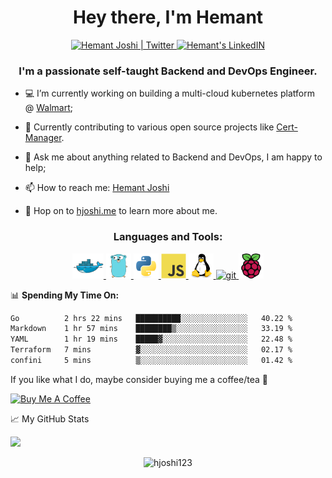 <h1 align="center">Hey there, I'm Hemant</h1>

<div align="center">
  <a href="https://twitter.com/hemantj123">
    <img alt="Hemant Joshi | Twitter" width="40" height="40" src="https://img.freepik.com/free-vector/new-2023-twitter-logo-x-icon-design_1017-45418.jpg" />
  </a>
  <a href="https://www.linkedin.com/in/hemantj0/">
    <img alt="Hemant's LinkedIN" width="40" height="40" src="https://raw.githubusercontent.com/rahul-jha98/rahul-jha98/561d474902b59c7429ec22bb73e225696c27b202/assets/linkedin.svg" />
  </a>
</div>

<h3 align="center">I'm a passionate self-taught Backend and DevOps Engineer.</h3>

- 💻 I’m currently working on building a multi-cloud kubernetes platform @ [Walmart](https://www.walmart.com);

- 🌱 Currently contributing to various open source projects like [Cert-Manager](https://github.com/cert-manager/cert-manager).  

- 💬 Ask me about anything related to Backend and DevOps, I am happy to help;

- 📫 How to reach me: [Hemant Joshi](https://www.linkedin.com/in/hemantj0)

- 📝 Hop on to [hjoshi.me](https://hjoshi.me) to learn more about me.

<h3 align="center">Languages and Tools:</h3>

<p align="center"> 
  <a href="https://www.w3.org/html/" target="_blank"> 
    <img src="https://raw.githubusercontent.com/devicons/devicon/2ae2a900d2f041da66e950e4d48052658d850630/icons/docker/docker-original.svg" alt="docker" width="50" height="40"/> 
  </a>
  <a href="https://go.dev/" target="_blank"> 
    <img src="https://raw.githubusercontent.com/devicons/devicon/2ae2a900d2f041da66e950e4d48052658d850630/icons/go/go-original.svg" alt="go" width="40" height="40"/> 
  </a> 
  <a href="https://www.python.org" target="_blank"> 
    <img src="https://raw.githubusercontent.com/devicons/devicon/master/icons/python/python-original.svg" alt="python" width="40" height="40"/> 
  </a>  
  <a href="https://developer.mozilla.org/en-US/docs/Web/JavaScript" target="_blank"> 
    <img src="https://raw.githubusercontent.com/devicons/devicon/master/icons/javascript/javascript-original.svg" alt="javascript" width="40" height="40"/> 
  </a> 
  <a href="https://www.linux.org/" target="_blank"> 
    <img src="https://raw.githubusercontent.com/devicons/devicon/master/icons/linux/linux-original.svg" alt="linux" width="40" height="40"/> 
  </a> 
  <a href="https://git-scm.com/" target="_blank"> 
    <img src="https://www.vectorlogo.zone/logos/git-scm/git-scm-icon.svg" alt="git" width="40" height="40"/> 
  </a>
  <a href="" target="_blank">
    <img src="https://raw.githubusercontent.com/devicons/devicon/2ae2a900d2f041da66e950e4d48052658d850630/icons/raspberrypi/raspberrypi-original.svg" alt="RPi" width="40" height="40" />
  </a>
</p>

📊 **Spending My Time On:**
<!--START_SECTION:waka-->

```txt
Go          2 hrs 22 mins   ██████████░░░░░░░░░░░░░░░   40.22 %
Markdown    1 hr 57 mins    ████████▒░░░░░░░░░░░░░░░░   33.19 %
YAML        1 hr 19 mins    █████▓░░░░░░░░░░░░░░░░░░░   22.48 %
Terraform   7 mins          ▓░░░░░░░░░░░░░░░░░░░░░░░░   02.17 %
confini     5 mins          ▒░░░░░░░░░░░░░░░░░░░░░░░░   01.42 %
```

<!--END_SECTION:waka-->

If you like what I do, maybe consider buying me a coffee/tea 🥺

<a href="https://www.buymeacoffee.com/hjoshi123" target="_blank"><img src="https://cdn.buymeacoffee.com/buttons/v2/default-red.png" alt="Buy Me A Coffee" width="150" ></a>

📈 My GitHub Stats

![](https://visitor-badge.glitch.me/badge?page_id=hjoshi123.hjoshi123)

<p align="center"> <img src="https://github-readme-stats.vercel.app/api?username=hjoshi123&show_icons=true&theme=vision-friendly-dark&count_private=true" alt="hjoshi123" />
